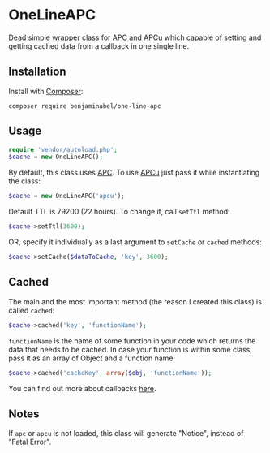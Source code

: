 # OneLineAPC

Dead simple wrapper class for [APC](http://php.net/manual/en/intro.apc.php) and [APCu](http://php.net/manual/en/intro.apcu.php) which capable of setting and getting cached data from a callback in one single line.

## Installation

Install with [Composer](https://getcomposer.org):

```
composer require benjaminabel/one-line-apc
```

## Usage

```php
require 'vendor/autoload.php';
$cache = new OneLineAPC();
```

By default, this class uses [APC](http://php.net/manual/en/intro.apc.php).
To use [APCu](http://php.net/manual/en/intro.apcu.php) just pass it while instantiating the class:

```php
$cache = new OneLineAPC('apcu');
```

Default TTL is 79200 (22 hours). To change it, call `setTtl` method:

```php
$cache->setTtl(3600);
```

OR, specify it individually as a last argument to `setCache` or `cached` methods:

```php
$cache->setCache($dataToCache, 'key', 3600);
```

## Cached

The main and the most important method (the reason I created this class) is called `cached`:

```php
$cache->cached('key', 'functionName');
```

`functionName` is the name of some function in your code which returns the data that needs to be cached.
In case your function is within some class, pass it as an array of Object and a function name:

```php
$cache->cached('cacheKey', array($obj, 'functionName'));
```

You can find out more about callbacks [here](http://php.net/manual/en/language.types.callable.php).

## Notes

If `apc` or `apcu` is not loaded, this class will generate "Notice", instead of "Fatal Error".